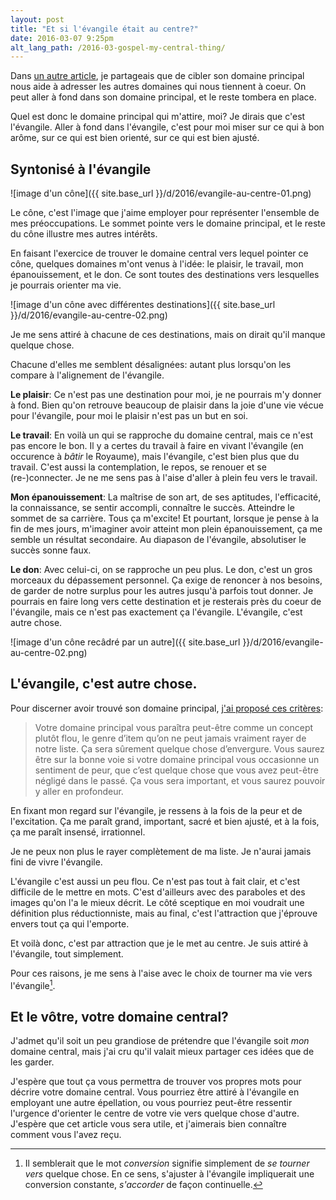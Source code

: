 ```yaml
---
layout: post
title: "Et si l'évangile était au centre?"
date: 2016-03-07 9:25pm
alt_lang_path: /2016-03-gospel-my-central-thing/
---
```


Dans [un autre article](/2014-12-au-fond-des-choses-dans-tout/), je partageais que de cibler son domaine principal nous aide à adresser les autres domaines qui nous tiennent à coeur. On peut aller à fond dans son domaine principal, et le reste tombera en place.

Quel est donc le domaine principal qui m'attire, moi? Je dirais que c'est l'évangile. Aller à fond dans l'évangile, c'est pour moi miser sur ce qui à bon arôme, sur ce qui est bien orienté, sur ce qui est bien ajusté.

<!-- MORE -->

## Syntonisé à l'évangile

![image d'un cône]({{ site.base_url }}/d/2016/evangile-au-centre-01.png)

Le cône, c'est l'image que j'aime employer pour représenter l'ensemble de mes préoccupations. Le sommet pointe vers le domaine principal, et le reste du cône illustre mes autres intérêts.

En faisant l'exercice de trouver le domaine central vers lequel pointer ce cône, quelques domaines m'ont venus à l'idée: le plaisir, le travail, mon épanouissement, et le don. Ce sont toutes des destinations vers lesquelles je pourrais orienter ma vie.

![image d'un cône avec différentes destinations]({{ site.base_url }}/d/2016/evangile-au-centre-02.png)

Je me sens attiré à chacune de ces destinations, mais on dirait qu'il manque quelque chose.

Chacune d'elles me semblent désalignées: autant plus lorsqu'on les compare à l'alignement de l'évangile.

**Le plaisir**: Ce n'est pas une destination pour moi, je ne pourrais m'y donner à fond. Bien qu'on retrouve beaucoup de plaisir dans la joie d'une vie vécue pour l'évangile, pour moi le plaisir n'est pas un but en soi.

**Le travail**: En voilà un qui se rapproche du domaine central, mais ce n'est pas encore le bon. Il y a certes du travail à faire en vivant l'évangile (en occurence à *bâtir* le Royaume), mais l'évangile, c'est bien plus que du travail. C'est aussi la contemplation, le repos, se renouer et se (re-)connecter. Je ne me sens pas à l'aise d'aller à plein feu vers le travail.

**Mon épanouissement**: La maîtrise de son art, de ses aptitudes, l'efficacité, la connaissance, se sentir accompli, connaître le succès. Atteindre le sommet de sa carrière. Tous ça m'excite! Et pourtant, lorsque je pense à la fin de mes jours, m'imaginer avoir atteint mon plein épanouissement, ça me semble un résultat secondaire. Au diapason de l'évangile, absolutiser le succès sonne faux.

**Le don**: Avec celui-ci, on se rapproche un peu plus. Le don, c'est un gros morceaux du dépassement personnel. Ça exige de renoncer à nos besoins, de garder de notre surplus pour les autres jusqu'à parfois tout donner. Je pourrais en faire long vers cette destination et je resterais près du coeur de l'évangile, mais ce n'est pas exactement ça l'évangile. L'évangile, c'est autre chose.

![image d'un cône recâdré par un autre]({{ site.base_url }}/d/2016/evangile-au-centre-02.png)

## L'évangile, c'est autre chose.

Pour discerner avoir trouvé son domaine principal, [j'ai proposé ces critères](/2014-12-au-fond-des-choses-dans-tout/):

> Votre domaine principal vous paraîtra peut-être comme un concept plutôt flou, le genre d’item qu’on ne peut jamais vraiment rayer de notre liste. Ça sera sûrement quelque chose d’envergure. Vous saurez être sur la bonne voie si votre domaine principal vous occasionne un sentiment de peur, que c’est quelque chose que vous avez peut-être négligé dans le passé. Ça vous sera important, et vous saurez pouvoir y aller en profondeur.

En fixant mon regard sur l'évangile, je ressens à la fois de la peur et de l'excitation. Ça me paraît grand, important, sacré et bien ajusté, et à la fois, ça me paraît insensé, irrationnel.

Je ne peux non plus le rayer complètement de ma liste. Je n'aurai jamais fini de vivre l'évangile.

L'évangile c'est aussi un peu flou. Ce n'est pas tout à fait clair, et c'est difficile de le mettre en mots. C'est d'ailleurs avec des paraboles et des images qu'on l'a le mieux décrit. Le côté sceptique en moi voudrait une définition plus réductionniste, mais au final, c'est l'attraction que j'éprouve envers tout ça qui l'emporte.

Et voilà donc, c'est par attraction que je le met au centre. Je suis attiré à l'évangile, tout simplement.

Pour ces raisons, je me sens à l'aise avec le choix de tourner ma vie vers l'évangile[^conversion].

[^conversion]: Il semblerait que le mot *conversion* signifie simplement de *se tourner vers* quelque chose. En ce sens, s'ajuster à l'évangile impliquerait une conversion constante, *s'accorder* de façon continuelle.

## Et le vôtre, votre domaine central?

J'admet qu'il soit un peu grandiose de prétendre que l'évangile soit *mon* domaine central, mais j'ai cru qu'il valait mieux partager ces idées que de les garder.

J'espère que tout ça vous permettra de trouver vos propres mots pour décrire votre domaine central. Vous pourriez être attiré à l'évangile en employant une autre épellation, ou vous pourriez peut-être ressentir l'urgence d'orienter le centre de votre vie vers quelque chose d'autre. J'espère que cet article vous sera utile, et j'aimerais bien connaître comment vous l'avez reçu.
